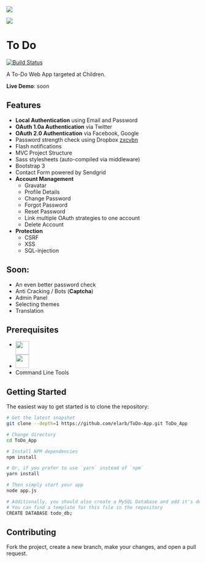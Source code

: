 
![](http://i.imgur.com/VSBOez7.png)

![](http://i.imgur.com/MyUrGDF.png)

To Do
=======================
[![Build Status](https://travis-ci.com/elarb/ToDo-App.svg?token=T3DvYLyn6TfxmknUsrTx&branch=master)](https://travis-ci.com/elarb/ToDo-App)

A To-Do Web App targeted at Children.

**Live Demo**: soon

Features
--------


- **Local Authentication** using Email and Password
- **OAuth 1.0a Authentication** via Twitter
- **OAuth 2.0 Authentication** via Facebook, Google
- Password strength check using Dropbox [zxcvbn](https://github.com/dropbox/zxcvbn)
- Flash notifications
- MVC Project Structure
- Sass stylesheets (auto-compiled via middleware)
- Bootstrap 3 
- Contact Form powered by Sendgrid
- **Account Management**
    - Gravatar
    - Profile Details
    - Change Password
    - Forgot Password
    - Reset Password
    - Link multiple OAuth strategies to one account
    - Delete Account
- **Protection**
    - CSRF
    - XSS
    - SQL-injection

Soon:
--------


- An even better password check
- Anti Cracking / Bots (**Captcha**)
- Admin Panel
- Selecting themes
- Translation

Prerequisites
-------------

- [<img src="https://nodejs.org/static/apple-touch-icon.png" align="top" height="35px">](http://nodejs.org)
- [<img src="https://upload.wikimedia.org/wikipedia/en/thumb/6/62/MySQL.svg/640px-MySQL.svg.png" height="35px">](https://www.mysql.com/)
- Command Line Tools

Getting Started
---------------

The easiest way to get started is to clone the repository:

```bash
# Get the latest snapshot
git clone --depth=1 https://github.com/elarb/ToDo-App.git ToDo_App

# Change directory
cd ToDo_App

# Install NPM dependencies
npm install

# Or, if you prefer to use `yarn` instead of `npm`
yarn install

# Then simply start your app
node app.js

# Additionally, you should also create a MySQL Database and add it's details to your .env file
# You can find a template for this file in the repository
CREATE DATABASE todo_db;
```

Contributing
---------------

Fork the project, create a new branch, make your changes, and open a pull request.